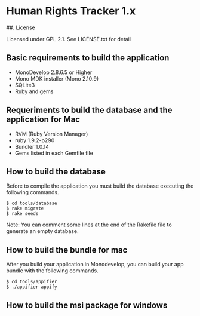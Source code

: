 # Human Rights Tracker 1.x

##. License

Licensed under GPL 2.1. See LICENSE.txt for detail

## Basic requirements to build the application

* MonoDevelop 2.8.6.5 or Higher
* Mono MDK installer (Mono 2.10.9)
* SQLite3
* Ruby and gems

## Requeriments to build the database and the application for Mac

* RVM (Ruby Version Manager)
* ruby 1.9.2-p290
* Bundler 1.0.14
* Gems listed in each Gemfile file

## How to build the database

Before to compile the application you must build the database executing the following commands.

	$ cd tools/database
	$ rake migrate
	$ rake seeds  

Note: You can comment some lines at the end of the Rakefile file to generate an empty database.

## How to build the bundle for mac 

After you build your application in Monodevelop, you can build your app bundle with the following commands.

	$ cd tools/appifier
	$ ./appifier appify

## How to build the msi package for windows
